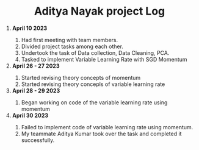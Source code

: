 <h1><center>Aditya Nayak project Log</center></h1>
<ol>
  <li><b>April 10 2023</b></p></li>
  <ol>
  <li>Had first meeting with team members.</li>
  <li>Divided project tasks among each other.</li>
  <li>Undertook the task of Data collection, Data Cleaning, PCA.</li>
  <li>Tasked to implement Variable Learning Rate with SGD Momentum</li>
  </ol>
  <li><b>April 26 - 27 2023</b></li>
  <ol>
  <li>Started revising theory concepts of momentum</li>
  <li>Started revising theory concepls of variable learning rate</li>
  </ol>
  <li><b>April 28 - 29 2023</b></li>
  <ol>
  <li>Began working on code of the variable learning rate using momentum</li>
  </ol>
  <li><b>April 30 2023</b></li>
  <ol>
  <li>Failed to implement code of variable learning rate using momentum.</li>
  <li>My teammate Aditya Kumar took over the task and completed it successfully.</li>
</ol>
